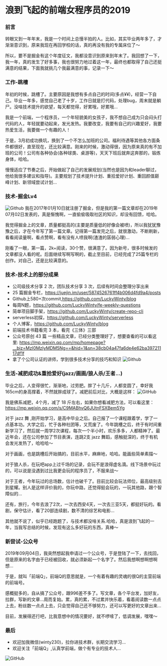 # 浪到飞起的前端女程序员的2019

### 前言
转眼又到一年年末，我是一个时间上总慢半拍的人。比如，其实毕业两年多了，才渐渐意识到，原来我现在再回学校的话，真的再没有我的专属床位了～

所以，要不是掘金有这个年度征文，我都没意识到原来到年末了。我回想了一下，我一年，真的发生了好多事，我也很努力地过着这一年，最终也都取得了自己还挺满意的结果，下面我就挑几个我最满意的事，记录一下～

### 工作-跳槽
年初的时候，跳槽了。主要原因是我想有多点自己的时间(多点¥¥)，经营一下自己。毕业一年多，感觉自己老了十岁，工作日就是打代码，处理bug，周末就是躺尸。没啥技术提升的欲望，每天都觉得，好累哦，好累哦...

我是一个前端，一个程序员，一个年轻貌美的女孩子，我不想自己成为只会闷头打代码的人，年轻就要动起来，发光发热。我要改变，我要有自己的兴趣爱好，我要热爱生活，我要做一个有趣的人！

于是，3月初成功换坑，换到了一个不怎么加班的公司。福利待遇等其他各方面条件都很好，直至现在，还比较满意。刚来的时候，激动得很，因为原来真的有不加班的公司！公司有各种协会(各种球类、桌游等)，天天下班后就奔这奔那的，锻炼身体，哈哈。

慢慢适应了节奏之后，开始做起了自己的发展规划(当然也是因为和leader聊过，他给我很多建议和指导)。主要规划了技术提升计划、重拾爱好计划、重回颜值巅峰计划、新领域尝试计划...

### 技术-掘金Lv4
![Github](https://raw.githubusercontent.com/LuckyWinty/blog/master/images/gzh/1577011118347.jpg)
我在2017年01月10日就注册了掘金，但是我的第一篇文章却在2019年07月02日发表的，真是惭愧啊，一直偷偷吸取社区的知识，却没有回馈，哈哈。

我觉得掘金上的文章，质量都挺高的(主要是质量低的好像会被喷)，所以我犹犹豫豫之后，才在今年写了第一篇文章。记得第一篇发完之后，就很激动，不断刷新，看看阅读量啊，看点赞啊，看有没有人喷我啊(渣渣的孱弱心理)...

刚看了一眼，第一篇，2k+阅读，30个赞，很满意了。因为新号，很多时候发的文章都没人看的呢。后面继续写啊写啊的，截止至目前，已经完成了25篇专栏的创作。对自己，还是比较满意的。

### 技术-技术上的部分成果
+ 公司级技术分享 2 次，团队技术分享 3 次，后续有时间会整理分享出来
+ 25 篇掘金专栏，https://juejin.im/user/5874526761ff4b006d4fd9a4/posts
+ Github上580+次commit,https://github.com/LuckyWinty/blog
+ 每周N题，https://github.com/LuckyWinty/fe-weekly-questions
+ 简单项目脚手架，https://github.com/LuckyWinty/create-repo-cli
+ serverless初探，https://github.com/LuckyWinty/serverless
+ 个人博客，https://github.com/LuckyWinty/blog
+ 前端技术书籍看完 3 本，看完《三体》三部
+ 公众号原创 43 篇
一些精品文章，已经分类整理好了，想要查看的可以看这里: https://mp.weixin.qq.com/mp/homepage?__biz=MzI0MzIyMDM5Ng==&hid=1&sn=38cb04a47fa6de4e62ba39721117df1f
+ 拿了个公司认证的讲师，学到很多技术分享的技巧和知识
![Github](https://raw.githubusercontent.com/LuckyWinty/blog/master/images/gzh/WechatIMG21001.jpeg)

### 生活-减肥成功&重拾爱好(jazz/画画/狼人杀/王者...)
毕业之后，人变得很忙，渐渐地，过劳肥。胖了十几斤，人都变圆了，幸好我165cm的身高撑着，不然就胖成球了。减肥前后对比，大概是这样：
![GitHub](https://raw.githubusercontent.com/LuckyWinty/blog/master/images/fit/640.webp)

我是佛系减肥，4个月，减了 18 斤左右，如果你想看减肥方法，可以看这里：https://mp.weixin.qq.com/s/C9MABhvQ6JUtnFSXBem5Yg

对于 jazz 舞 ,刚开始学习，是高中毕业之后。自己报了一个课程跟着学，学了一点基本功。大学之后，忙于各种社团等，又荒废了。今年跳槽之后，终于有时间重新学习了，然后就一周学2次课程，每次一个半小时，欢乐多多，人都精神了。最近年会，还在公司参加了节目表演，连跳2支 jazz 舞蹈，感触挺深的，终于有机会发光发热了，哈哈哈～

对于画画，也是跳槽后开始搞的，目前水平，麻麻地，哈哈。能画些简单素描～

对于狼人杀，在玩吧app上过千场的记录，会玩不是浪得虚名滴。线下场景中玩过的，可以说是没遇到过比我更会玩的程序员了，不服来战～

对于王者，今年玩过的总场数，估计也破千了。目前比较会玩法师位，最高级别去到星耀。别人是这样评价我的，你玩中路，还觉得挺会玩的，一玩其他路，跟个智障似的...

还有，旅行，今年去浪了2次，一次去西安4天，一次去三亚5天，都挺好玩的。看剧，保守估计，看了20部连续剧，数不清的综艺和电影...

其他就不说了，似乎已经跑题了，与技术都没啥关系.哈哈，真是浪到飞起的一年，当我写总结的时候，发现有这么多好玩的东西，真棒～

### 新尝试-公众号
2019年09月04日，我突然想起我申请过一个公众号，于是登陆了一下，去找回，但是原来的名字由于已经被回收，就必须新起一个名字了。然后我想啊想啊想啊想...

于是，就叫「前端Q」，前端Q的意思就是，一个有着有趣的灵魂的很Q的主营前端的前端号。

感概挺多的，自从搞了公众号，跟996差不多了。写文章，各个平台发，加好友，拉群，写新的文章...周而复始。累，真的累，不过累并快乐着，看着阅读数一点点上去，粉丝数一点点上去，只会觉得自己还不够努力，还可以写更好的文章出来...

目前，发展得还行吧，比我意想中的情况要好，就不啰嗦了，低调发展，嘿嘿～
### 最后
+ 欢迎加我微信(winty230)，拉你进技术群，长期交流学习...
+ 欢迎关注「前端Q」,认真学前端，做个有专业的技术人...

![GitHub](https://raw.githubusercontent.com/LuckyWinty/blog/master/images/qrcode/%E4%BA%8C%E7%BB%B4%E7%A0%81%E7%BE%8E%E5%8C%96%202.png)